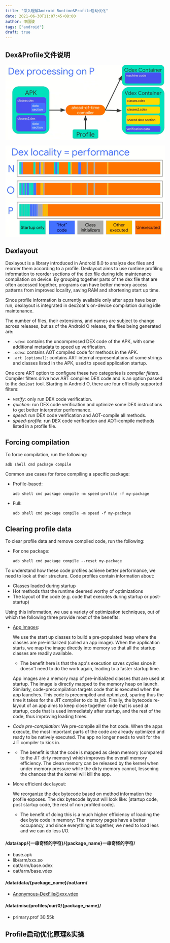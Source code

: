 ```yaml
---
title: "深入理解Android Runtime&Profile启动优化"
date: 2021-06-30T11:07:45+08:00
author: 申国骏
tags: ["android"]
draft: true
---
```




## Dex&Profile文件说明



![image-20210708153531874](https://raw.githubusercontent.com/shenguojun/ImageServer/master/uPic/image-20210708153531874.png)

![image-20210708153958013](https://raw.githubusercontent.com/shenguojun/ImageServer/master/uPic/image-20210708153958013.png)















## Dexlayout

Dexlayout is a library introduced in Android 8.0 to analyze dex files and reorder them according to a profile. Dexlayout aims to use runtime profiling information to reorder sections of the dex file during idle maintenance compilation on device. By grouping together parts of the dex file that are often accessed together, programs can have better memory access patterns from improved locality, saving RAM and shortening start up time.

Since profile information is currently available only after apps have been run, dexlayout is integrated in dex2oat's on-device compilation during idle maintenance.



The number of files, their extensions, and names are subject to change across releases, but as of the Android O release, the files being generated are:

- `.vdex`: contains the uncompressed DEX code of the APK, with some additional metadata to speed up verification.
- `.odex`: contains AOT compiled code for methods in the APK.
- `.art (optional)`: contains ART internal representations of some strings and classes listed in the APK, used to speed application startup.



One core ART option to configure these two categories is *compiler filters*. Compiler filters drive how ART compiles DEX code and is an option passed to the `dex2oat` tool. Starting in Android O, there are four officially supported filters:

- *verify*: only run DEX code verification.
- *quicken*: run DEX code verification and optimize some DEX instructions to get better interpreter performance.
- *speed*: run DEX code verification and AOT-compile all methods.
- *speed-profile*: run DEX code verification and AOT-compile methods listed in a profile file.



## Forcing compilation

To force compilation, run the following:

```
adb shell cmd package compile
```

Common use cases for force compiling a specific package:

- Profile-based:

  ```
  adb shell cmd package compile -m speed-profile -f my-package
  ```

- Full:

  ```
  adb shell cmd package compile -m speed -f my-package
  ```



## Clearing profile data

To clear profile data and remove compiled code, run the following:

- For one package:

  ```
  adb shell cmd package compile --reset my-package
  ```



To understand how these code profiles achieve better performance, we need to look at their structure. Code profiles contain information about:

- Classes loaded during startup
- Hot methods that the runtime deemed worthy of optimizations
- The layout of the code (e.g. code that executes during startup or post-startup)

Using this information, we use a variety of optimization techniques, out of which the following three provide most of the benefits:

- [App Images](https://youtu.be/fwMM6g7wpQ8?t=2145): 

  We use the start up classes to build a pre-populated heap where the classes are pre-initialized (called an app image). When the application starts, we map the image directly into memory so that all the startup classes are readily available.

  - The benefit here is that the app's execution saves cycles since it doesn't need to do the work again, leading to a faster startup time.

  App images are a memory map of pre-initialized classes that are used at startup. The image is directly mapped to the memory heap on launch. Similarly, code-precompilation targets code that is executed when the app launches. This code is precompiled and optimized, sparing thus the time it takes for the JIT compiler to do its job. Finally, the bytecode re-layout of an app aims to keep close together code that is used at startup, code that is used immediately after startup, and the rest of the code, thus improving loading times.

- *Code pre-compilation:* We pre-compile all the hot code. When the apps execute, the most important parts of the code are already optimized and ready to be natively executed. The app no longer needs to wait for the JIT compiler to kick in.

- - The benefit is that the code is mapped as clean memory (compared to the JIT dirty memory) which improves the overall memory efficiency. The clean memory can be released by the kernel when under memory pressure while the dirty memory cannot, lessening the chances that the kernel will kill the app.

- More efficient dex layout: 

  We reorganize the dex bytecode based on method information the profile exposes. The dex bytecode layout will look like: [startup code, post startup code, the rest of non profiled code].

  - The benefit of doing this is a much higher efficiency of loading the dex byte code in memory: The memory pages have a better occupancy, and since everything is together, we need to load less and we can do less I/O.





#### /data/app/{一串奇怪的字符}/{package_name}一串奇怪的字符/

* base.apk
* lib/arm/xxx.so
* oat/arm/base.odex
* oat/arm/base.vdex

#### /data/data/{package_name}/oat/arm/

* Anonymous-DexFile@xxx.vdex

#### /data/misc/profiles/cur/0/{package_name}/

* primary.prof 30.55k



## Profile启动优化原理&实操

